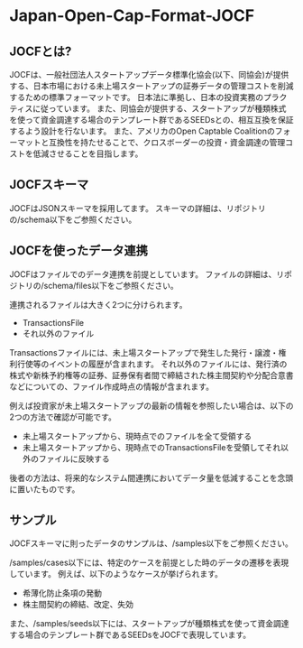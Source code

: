 # Japan-Open-Cap-Format-JOCF

## JOCFとは?

JOCFは、一般社団法人スタートアップデータ標準化協会(以下、同協会)が提供する、日本市場における未上場スタートアップの証券データの管理コストを削減するための標準フォーマットです。
日本法に準拠し、日本の投資実務のプラクティスに従っています。
また、同協会が提供する、スタートアップが種類株式を使って資金調達する場合のテンプレート群であるSEEDsとの、相互互換を保証するよう設計を行ないます。
また、アメリカのOpen Captable Coalitionのフォーマットと互換性を持たせることで、クロスボーダーの投資・資金調達の管理コストを低減させることを目指します。

## JOCFスキーマ

JOCFはJSONスキーマを採用してます。
スキーマの詳細は、リポジトリの/schema以下をご参照ください。

## JOCFを使ったデータ連携

JOCFはファイルでのデータ連携を前提としています。
ファイルの詳細は、リポジトリの/schema/files以下をご参照ください。

連携されるファイルは大きく2つに分けられます。

- TransactionsFile
- それ以外のファイル

Transactionsファイルには、未上場スタートアップで発生した発行・譲渡・権利行使等のイベントの履歴が含まれます。
それ以外のファイルには、発行済の株式や新株予約権等の証券、証券保有者間で締結された株主間契約や分配合意書などについての、ファイル作成時点の情報が含まれます。

例えば投資家が未上場スタートアップの最新の情報を参照したい場合は、以下の2つの方法で確認が可能です。

- 未上場スタートアップから、現時点でのファイルを全て受領する
- 未上場スタートアップから、現時点でのTransactionsFileを受領してそれ以外のファイルに反映する

後者の方法は、将来的なシステム間連携においてデータ量を低減することを念頭に置いたものです。

## サンプル

JOCFスキーマに則ったデータのサンプルは、/samples以下をご参照ください。

/samples/cases以下には、特定のケースを前提とした時のデータの遷移を表現しています。
例えば、以下のようなケースが挙げられます。

- 希薄化防止条項の発動
- 株主間契約の締結、改定、失効

また、/samples/seeds以下には、スタートアップが種類株式を使って資金調達する場合のテンプレート群であるSEEDsをJOCFで表現しています。
